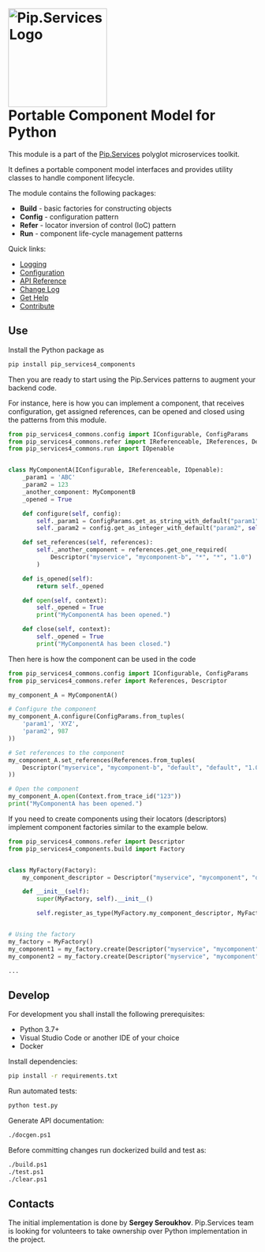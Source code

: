 # <img src="https://uploads-ssl.webflow.com/5ea5d3315186cf5ec60c3ee4/5edf1c94ce4c859f2b188094_logo.svg" alt="Pip.Services Logo" width="200"> <br/> Portable Component Model for Python

This module is a part of the [Pip.Services](http://pip.services.org) polyglot microservices toolkit.

It defines a portable component model interfaces and provides utility classes to handle component lifecycle.

The module contains the following packages:
- **Build** - basic factories for constructing objects
- **Config** - configuration pattern
- **Refer** - locator inversion of control (IoC) pattern
- **Run** - component life-cycle management patterns

<a name="links"></a> Quick links:

* [Logging](https://www.pipservices.org/recipies/logging)
* [Configuration](https://www.pipservices.org/recipies/configuration) 
* [API Reference](https://pip-services3-python.github.io/pip-services4-components-python/index.html)
* [Change Log](CHANGELOG.md)
* [Get Help](https://www.pipservices.org/community/help)
* [Contribute](https://www.pipservices.org/community/contribute)

## Use

Install the Python package as
```bash
pip install pip_services4_components
```

Then you are ready to start using the Pip.Services patterns to augment your backend code.

For instance, here is how you can implement a component, that receives configuration, get assigned references,
can be opened and closed using the patterns from this module.

```python
from pip_services4_commons.config import IConfigurable, ConfigParams
from pip_services4_commons.refer import IReferenceable, IReferences, Descriptor
from pip_services4_commons.run import IOpenable


class MyComponentA(IConfigurable, IReferenceable, IOpenable):
    _param1 = 'ABC'
    _param2 = 123
    _another_component: MyComponentB
    _opened = True

    def configure(self, config):
        self._param1 = ConfigParams.get_as_string_with_default("param1", self._param1)
        self._param2 = config.get_as_integer_with_default("param2", self._param2)

    def set_references(self, references):
        self._another_component = references.get_one_required(
            Descriptor("myservice", "mycomponent-b", "*", "*", "1.0")
        )

    def is_opened(self):
        return self._opened

    def open(self, context):
        self._opened = True
        print("MyComponentA has been opened.")

    def close(self, context):
        self._opened = True
        print("MyComponentA has been closed.")
```

Then here is how the component can be used in the code

```python
from pip_services4_commons.config import IConfigurable, ConfigParams
from pip_services4_commons.refer import References, Descriptor

my_component_A = MyComponentA()

# Configure the component
my_component_A.configure(ConfigParams.from_tuples(
    'param1', 'XYZ',
    'param2', 987
))

# Set references to the component
my_component_A.set_references(References.from_tuples(
    Descriptor("myservice", "mycomponent-b", "default", "default", "1.0"), my_component_B
))

# Open the component
my_component_A.open(Context.from_trace_id("123"))
print("MyComponentA has been opened.")
```

If you need to create components using their locators (descriptors) implement 
component factories similar to the example below.

```python
from pip_services4_commons.refer import Descriptor
from pip_services4_components.build import Factory


class MyFactory(Factory):
    my_component_descriptor = Descriptor("myservice", "mycomponent", "default", "*", "1.0")

    def __init__(self):
        super(MyFactory, self).__init__()

        self.register_as_type(MyFactory.my_component_descriptor, MyFactory)


# Using the factory
my_factory = MyFactory()
my_component1 = my_factory.create(Descriptor("myservice", "mycomponent", "default", "myComponent1", "1.0"))
my_component2 = my_factory.create(Descriptor("myservice", "mycomponent", "default", "myComponent2", "1.0"))

...
```

## Develop

For development you shall install the following prerequisites:
* Python 3.7+
* Visual Studio Code or another IDE of your choice
* Docker

Install dependencies:
```bash
pip install -r requirements.txt
```

Run automated tests:
```bash
python test.py
```

Generate API documentation:
```bash
./docgen.ps1
```

Before committing changes run dockerized build and test as:
```bash
./build.ps1
./test.ps1
./clear.ps1
```

## Contacts

The initial implementation is done by **Sergey Seroukhov**. Pip.Services team is looking for volunteers to 
take ownership over Python implementation in the project.
